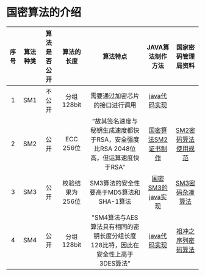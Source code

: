 # 国密算法的介绍

| 序号 | 算法种类 | 算法是否公开 | 算法的长度 | 算法特点 | JAVA算法制作方法 | 国家密码管理局资料 |
|:----:|:----:|:----:|:----:|:----:|:----:|:----:|
| 1 | SM1 | 不公开 | 分组128bit | 需要通过加密芯片的接口进行调用 | [java代码实现](https://download.csdn.net/download/ererfei/9474502) | |
| 2 | SM2 | 公开 | ECC 256位 | "故其签名速度与秘钥生成速度都快于RSA，安全强度比RSA 2048位高，但运算速度快于RSA"	 | [国密算法SM2证书制作](https://blog.csdn.net/kimwu/article/details/14452913) | [SM2密码算法使用规范](http://www.oscca.gov.cn/sca/xxgk/2012-11/22/content_1002397.shtml) |
| 3 | SM3 | 公开 | 校验结果为256位 | SM3算法的安全性要高于MD5算法和SHA-1算法 | [国密SM3的java实现](https://blog.csdn.net/ye_xiao_yu/article/details/80600159) | [SM3密码杂凑算法](http://www.oscca.gov.cn/sca/xxgk/2010-12/17/content_1002389.shtml) |
| 4 | SM4 | 公开 | 分组128bit | "SM4算法与AES算法具有相同的密钥长度分组长度128比特，因此在安全性上高于3DES算法" | [java代码实现](https://download.csdn.net/download/ererfei/9474502) | [祖冲之序列密码算法](http://www.sca.gov.cn/sca/xwdt/2012-03/21/content_1002392.shtml) |